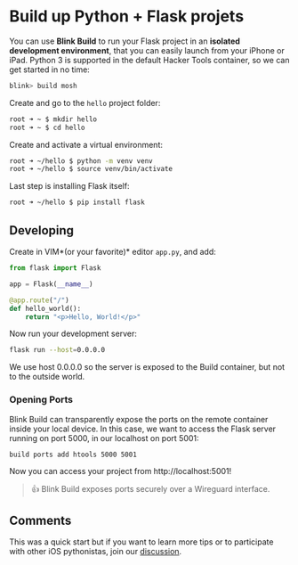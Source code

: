 #  Build up Python + Flask projets

You can use **Blink Build** to run your Flask project in an **isolated development environment**, that you can easily launch from your iPhone or iPad. Python 3 is supported in the default Hacker Tools container, so we can get started in no time:

```bash
blink> build mosh
```

Create and go to the `hello` project folder:

```bash
root ➜ ~ $ mkdir hello
root ➜ ~ $ cd hello
```

Create and activate a virtual environment:

```bash
root ➜ ~/hello $ python -m venv venv
root ➜ ~/hello $ source venv/bin/activate
```

Last step is installing Flask itself:

```bash
root ➜ ~/hello $ pip install flask
```

## Developing

Create in VIM*(or your favorite)* editor `app.py`, and add:

```python
from flask import Flask

app = Flask(__name__)

@app.route("/")
def hello_world():
    return "<p>Hello, World!</p>"
```

Now run your development server:

```bash
flask run --host=0.0.0.0
```

We use host 0.0.0.0 so the server is exposed to the Build container, but not to the outside world.

### Opening Ports

Blink Build can transparently expose the ports on the remote container inside your local device. In this case, we want to access the Flask server running on port 5000, in our localhost on port 5001:

```bash
build ports add htools 5000 5001
```

Now you can access your project from http://localhost:5001!

> 👍 Blink Build exposes ports securely over a Wireguard interface.

## Comments

This was a quick start but if you want to learn more tips or to participate with other iOS pythonistas, join our [discussion](https://github.com/blinksh/blink/discussions/1725).
